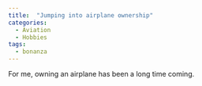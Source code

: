 ```yaml
---
title:  "Jumping into airplane ownership"
categories: 
  - Aviation
  - Hobbies
tags:
  - bonanza
---
```


For me, owning an airplane has been a long time coming.

